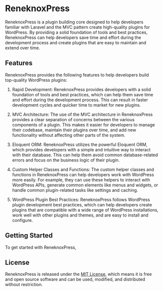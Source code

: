 # ReneknoxPress

ReneknoxPress is a plugin building core designed to help developers familiar with Laravel and the MVC pattern create high-quality plugins for WordPress. By providing a solid foundation of tools and best practices, ReneknoxPress can help developers save time and effort during the development process and create plugins that are easy to maintain and extend over time.

## Features

ReneknoxPress provides the following features to help developers build top-quality WordPress plugins:

1. Rapid Development: ReneknoxPress provides developers with a solid foundation of tools and best practices, which can help them save time and effort during the development process. This can result in faster development cycles and quicker time to market for new plugins.

2. MVC Architecture: The use of the MVC architecture in ReneknoxPress provides a clear separation of concerns between the various components of a plugin. This makes it easier for developers to manage their codebase, maintain their plugins over time, and add new functionality without affecting other parts of the system.

3. Eloquent ORM: ReneknoxPress utilizes the powerful Eloquent ORM, which provides developers with a simple and intuitive way to interact with their database. This can help them avoid common database-related errors and focus on the business logic of their plugin.

4. Custom Helper Classes and Functions: The custom helper classes and functions in ReneknoxPress can help developers work with WordPress more easily. For example, they can use these helpers to interact with WordPress APIs, generate common elements like menus and widgets, or handle common plugin-related tasks like settings and caching.

5. WordPress Plugin Best Practices: ReneknoxPress follows WordPress plugin development best practices, which can help developers create plugins that are compatible with a wide range of WordPress installations, work well with other plugins and themes, and are easy to install and configure.

## Getting Started

To get started with ReneknoxPress, 

## License

ReneknoxPress is released under the [MIT License](https://opensource.org/licenses/MIT), which means it is free and open source software and can be used, modified, and distributed without restriction.